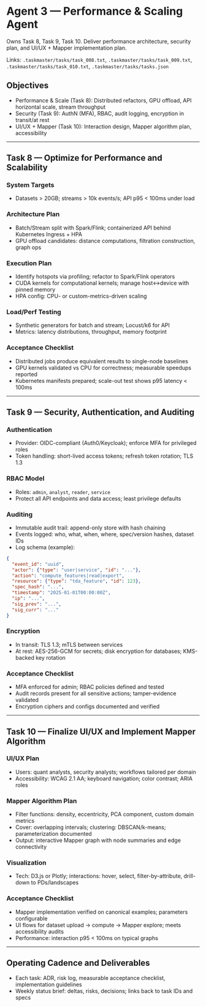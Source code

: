# Agent 3 — Performance & Scaling Agent

Owns Task 8, Task 9, Task 10. Deliver performance architecture, security plan, and UI/UX + Mapper implementation plan.

Links: `.taskmaster/tasks/task_008.txt`, `.taskmaster/tasks/task_009.txt`, `.taskmaster/tasks/task_010.txt`, `.taskmaster/tasks/tasks.json`

## Objectives

- Performance & Scale (Task 8): Distributed refactors, GPU offload, API horizontal scale, stream throughput
- Security (Task 9): AuthN (MFA), RBAC, audit logging, encryption in transit/at rest
- UI/UX + Mapper (Task 10): Interaction design, Mapper algorithm plan, accessibility

---

## Task 8 — Optimize for Performance and Scalability

### System Targets

- Datasets > 20GB; streams > 10k events/s; API p95 < 100ms under load

### Architecture Plan

- Batch/Stream split with Spark/Flink; containerized API behind Kubernetes Ingress + HPA
- GPU offload candidates: distance computations, filtration construction, graph ops

### Execution Plan

- Identify hotspots via profiling; refactor to Spark/Flink operators
- CUDA kernels for computational kernels; manage host↔device with pinned memory
- HPA config: CPU- or custom-metrics-driven scaling

### Load/Perf Testing

- Synthetic generators for batch and stream; Locust/k6 for API
- Metrics: latency distributions, throughput, memory footprint

### Acceptance Checklist

- Distributed jobs produce equivalent results to single-node baselines
- GPU kernels validated vs CPU for correctness; measurable speedups reported
- Kubernetes manifests prepared; scale-out test shows p95 latency < 100ms

---

## Task 9 — Security, Authentication, and Auditing

### Authentication

- Provider: OIDC-compliant (Auth0/Keycloak); enforce MFA for privileged roles
- Token handling: short-lived access tokens; refresh token rotation; TLS 1.3

### RBAC Model

- Roles: `admin`, `analyst`, `reader`, `service`
- Protect all API endpoints and data access; least privilege defaults

### Auditing

- Immutable audit trail: append-only store with hash chaining
- Events logged: who, what, when, where, spec/version hashes, dataset IDs
- Log schema (example):
```json
{
  "event_id": "uuid",
  "actor": {"type": "user|service", "id": "..."},
  "action": "compute_features|read|export",
  "resource": {"type": "tda_feature", "id": 123},
  "spec_hash": "...",
  "timestamp": "2025-01-01T00:00:00Z",
  "ip": "...",
  "sig_prev": "...",
  "sig_curr": "..."
}
```

### Encryption

- In transit: TLS 1.3; mTLS between services
- At rest: AES-256-GCM for secrets; disk encryption for databases; KMS-backed key rotation

### Acceptance Checklist

- MFA enforced for admin; RBAC policies defined and tested
- Audit records present for all sensitive actions; tamper-evidence validated
- Encryption ciphers and configs documented and verified

---

## Task 10 — Finalize UI/UX and Implement Mapper Algorithm

### UI/UX Plan

- Users: quant analysts, security analysts; workflows tailored per domain
- Accessibility: WCAG 2.1 AA; keyboard navigation; color contrast; ARIA roles

### Mapper Algorithm Plan

- Filter functions: density, eccentricity, PCA component, custom domain metrics
- Cover: overlapping intervals; clustering: DBSCAN/k-means; parameterization documented
- Output: interactive Mapper graph with node summaries and edge connectivity

### Visualization

- Tech: D3.js or Plotly; interactions: hover, select, filter-by-attribute, drill-down to PDs/landscapes

### Acceptance Checklist

- Mapper implementation verified on canonical examples; parameters configurable
- UI flows for dataset upload → compute → Mapper explore; meets accessibility audits
- Performance: interaction p95 < 100ms on typical graphs

---

## Operating Cadence and Deliverables

- Each task: ADR, risk log, measurable acceptance checklist, implementation guidelines
- Weekly status brief: deltas, risks, decisions; links back to task IDs and specs